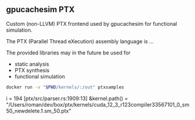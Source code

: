 ## gpucachesim PTX

Custom (non-LLVM) PTX frontend used by gpucachesim for functional simulation.

The PTX (Parallel Thread eXecution) assembly language is ...

The provided libraries may in the future be used for

- static analysis
- PTX synthesis
- functional simulation

```bash
docker run -v "$PWD/kernels/:/out" ptxsamples
```

i = 194
[ptx/src/parser.rs:1909:13] &kernel.path() = "/Users/roman/dev/box/ptx/kernels/cuda_12_3_r123compiler33567101_0_sm50_newdelete.1.sm_50.ptx"
